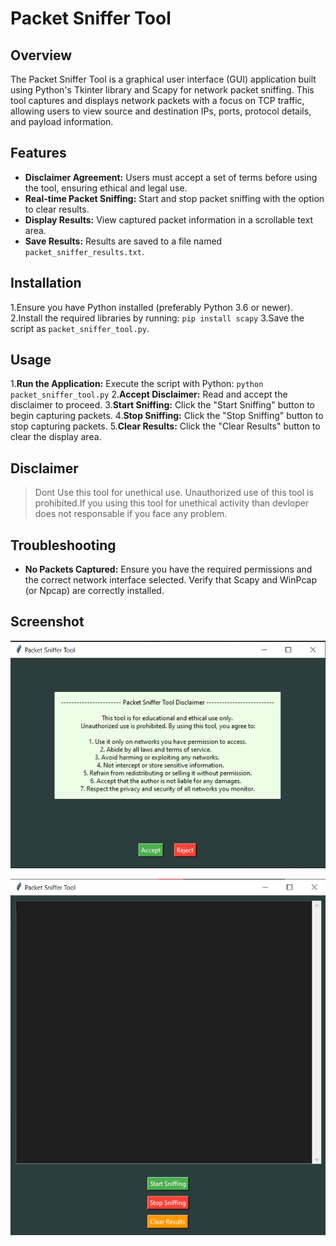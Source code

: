 # Packet Sniffer Tool

## Overview

The Packet Sniffer Tool is a graphical user interface (GUI) application built using Python's Tkinter library and Scapy for network packet sniffing. This tool captures and displays network packets with a focus on TCP traffic, allowing users to view source and destination IPs, ports, protocol details, and payload information.

## Features
  - **Disclaimer Agreement:** Users must accept a set of terms before using the tool, ensuring ethical and legal use.
  - **Real-time Packet Sniffing:** Start and stop packet sniffing with the option to clear results.
  - **Display Results:** View captured packet information in a scrollable text area.
  - **Save Results:** Results are saved to a file named `packet_sniffer_results.txt`.

## Installation

  1.Ensure you have Python installed (preferably Python 3.6 or newer).
  2.Install the required libraries by running:
      `pip install scapy`
  3.Save the script as `packet_sniffer_tool.py`.
  
## Usage
  1.**Run the Application:** Execute the script with Python:
      `python packet_sniffer_tool.py`
  2.**Accept Disclaimer:** Read and accept the disclaimer to proceed.
  3.**Start Sniffing:** Click the "Start Sniffing" button to begin capturing packets.
  4.**Stop Sniffing:** Click the "Stop Sniffing" button to stop capturing packets.
  5.**Clear Results:** Click the "Clear Results" button to clear the display area.

## Disclaimer
 > Dont Use this tool for unethical use. Unauthorized use of this tool is prohibited.If you using this tool for unethical activity than devloper does not responsable if you face any problem.

## Troubleshooting

  - **No Packets Captured:** Ensure you have the required permissions and the correct network interface selected. Verify that Scapy and WinPcap (or Npcap) are correctly installed.

##  Screenshot

<p5 align="left">
  <a href="#blank"><img src="Disclaimer.png" alt="HackResist"></a>
</p5>

<p align="right">
  <a href="#blank"><img src="User%20Interface.png" alt="HackResist"></a>
</p>

